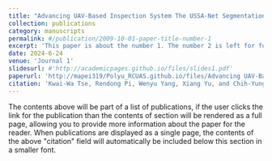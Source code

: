 ```yaml
---
title: "Advancing UAV-Based Inspection System The USSA-Net Segmentation Approach to Crack Quantification"
collection: publications
category: manuscripts
permalink: #/publication/2009-10-01-paper-title-number-1
excerpt: 'This paper is about the number 1. The number 2 is left for future work.'
date: 2024-6-24
venue: 'Journal 1'
slidesurl: #'http://academicpages.github.io/files/slides1.pdf'
paperurl: 'http://mapei319/Polyu_RCUAS.github.io/files/Advancing UAV-Based Inspection System The USSA-Net Segmentation Approach to Crack Quantification.pdf'
citation: 'Kwai-Wa Tse, Rendong Pi, Wenyu Yang, Xiang Yu, and Chih-Yung Wen. (2024). &quot;Advancing UAV-Based Inspection System The USSA-Net Segmentation Approach to Crack Quantification.&quot; <i>Journal 1</i>. 1(1).'
---
```


The contents above will be part of a list of publications, if the user clicks the link for the publication than the contents of section will be rendered as a full page, allowing you to provide more information about the paper for the reader. When publications are displayed as a single page, the contents of the above "citation" field will automatically be included below this section in a smaller font.
